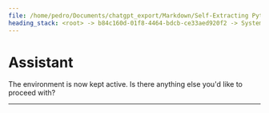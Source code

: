 ```yaml
---
file: /home/pedro/Documents/chatgpt_export/Markdown/Self-Extracting Python Script Framework.md
heading_stack: <root> -> b84c160d-01f8-4464-bdcb-ce33aed920f2 -> System -> 223bd57b-5a68-450f-8413-2c9aaa3de884 -> System -> aaa2f0a0-5c47-46c8-9517-226c34230146 -> User -> 0fec26b9-8a0c-4dfc-b842-fb7cf4697924 -> Assistant -> Problem Exploration and Design Specification -> Problem Statement -> Core Components -> Data Packing -> Data Unpacking -> Operation Interfaces -> Script Generation -> Specifications -> aaa28cbe-9139-4539-915e-cee347975b63 -> User -> 2d6e1ca0-1786-4102-b30e-5545b9b2f1e0 -> Assistant -> aaa2fcae-5154-4dac-91c6-f8c98e0dba1f -> User -> e7d6cadc-2ed5-4673-aa24-5eabdf011818 -> Assistant -> 4ab984b5-d8c1-4463-83b0-dd85ff18f35f -> Tool -> 2e7a6320-a857-4f06-9c46-2438d80bb331 -> Assistant -> 30890fc7-d405-44a9-b4b4-5755b79309c7 -> Assistant -> 8cfa77c9-ffc0-42a1-b070-72225b99093d -> Tool -> 682274cb-508e-40ea-b309-1c8ae23ed8ad -> Assistant -> aaa2c4c9-6f1b-496c-98e9-fb1ccce31bff -> User -> f58e1ce0-a2bf-4b5a-8a83-c57d7ae7b39d -> Assistant -> fb30f088-a47f-4bd3-880d-f080eedfdb46 -> Tool -> 677e81ba-f9f5-4ba1-83af-d8d440a13496 -> Assistant -> aaa2c27f-0250-48cb-add7-fd54540b0234 -> User -> f02a8a00-3031-488f-bf57-8835c4ca4d6f -> Assistant -> e866aa99-f1a7-4870-827b-8c06a0e3915a -> Tool -> 413b4363-ad69-4eb5-8d5e-667f7d020362 -> Assistant -> 793aab43-70aa-41ec-b7a6-0ab63ec8a525 -> Assistant -> e52d5cb6-2f2b-44be-b794-0588eeade6d3 -> Tool -> 766ec117-77d1-4ea6-a523-babdacae42b3 -> Assistant -> aaa2425f-c007-4084-9bf0-c2e9bbd0cc87 -> User -> b9d172ae-f754-4f2a-b1b7-52e3595b04ed -> Assistant -> aaa236ee-be72-4876-bc42-eb3cb9b3d464 -> User -> 6a5bd6e8-ae96-43ed-9d91-2d422817c5b3 -> Assistant -> 68e1fb0f-6312-49f9-adb1-0f4d0db90748 -> Tool -> ed8a1906-014d-4b34-9966-39de6d88935c -> Assistant -> 3f0ddd47-e935-4bd0-ba7d-c4507ab9438f -> Assistant -> 4f6c5472-ffbc-48af-81c2-f76f5e77b9f3 -> Tool -> aa27eff5-3bb1-43d4-b619-8af955505935 -> Assistant -> aaa20caa-9bc7-4c11-b2b9-63a5908ec69d -> User -> 2fa197cf-d82a-429d-aa04-289af483485a -> Assistant -> 6159ab6a-e802-43a4-bd4e-91b0a3751acd -> Tool -> b5fd52bd-57fc-4f03-88f7-03ffb6c9f086 -> Assistant
---
```

# Assistant

The environment is now kept active. Is there anything else you'd like to proceed with?

---
